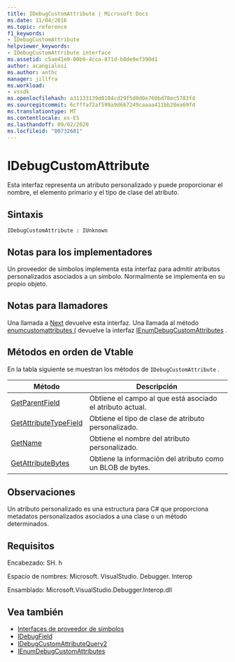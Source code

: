 ```yaml
---
title: IDebugCustomAttribute | Microsoft Docs
ms.date: 11/04/2016
ms.topic: reference
f1_keywords:
- IDebugCustomAttribute
helpviewer_keywords:
- IDebugCustomAttribute interface
ms.assetid: c5ae41e9-00b9-4cca-871d-b8de9ef390d1
author: acangialosi
ms.author: anthc
manager: jillfra
ms.workload:
- vssdk
ms.openlocfilehash: a31133139d0104cd29f5d0d0e760bd78ec5783fd
ms.sourcegitcommit: 6cfffa72af599a9d667249caaaa411bb28ea69fd
ms.translationtype: MT
ms.contentlocale: es-ES
ms.lasthandoff: 09/02/2020
ms.locfileid: "80732681"
---
```

# <a name="idebugcustomattribute"></a>IDebugCustomAttribute
Esta interfaz representa un atributo personalizado y puede proporcionar el nombre, el elemento primario y el tipo de clase del atributo.

## <a name="syntax"></a>Sintaxis

```
IDebugCustomAttribute : IUnknown
```

## <a name="notes-for-implementers"></a>Notas para los implementadores
 Un proveedor de símbolos implementa esta interfaz para admitir atributos personalizados asociados a un símbolo. Normalmente se implementa en su propio objeto.

## <a name="notes-for-callers"></a>Notas para llamadores
 Una llamada a [Next](../../../extensibility/debugger/reference/ienumdebugcustomattributes-next.md) devuelve esta interfaz. Una llamada al método [enumcustomattributes (](../../../extensibility/debugger/reference/idebugcustomattributequery2-enumcustomattributes.md) devuelve la interfaz [IEnumDebugCustomAttributes](../../../extensibility/debugger/reference/ienumdebugcustomattributes.md) .

## <a name="methods-in-vtable-order"></a>Métodos en orden de Vtable
 En la tabla siguiente se muestran los métodos de `IDebugCustomAttribute` .

|Método|Descripción|
|------------|-----------------|
|[GetParentField](../../../extensibility/debugger/reference/idebugcustomattribute-getparentfield.md)|Obtiene el campo al que está asociado el atributo actual.|
|[GetAttributeTypeField](../../../extensibility/debugger/reference/idebugcustomattribute-getattributetypefield.md)|Obtiene el tipo de clase de atributo personalizado.|
|[GetName](../../../extensibility/debugger/reference/idebugcustomattribute-getname.md)|Obtiene el nombre del atributo personalizado.|
|[GetAttributeBytes](../../../extensibility/debugger/reference/idebugcustomattribute-getattributebytes.md)|Obtiene la información del atributo como un BLOB de bytes.|

## <a name="remarks"></a>Observaciones
 Un atributo personalizado es una estructura para C# que proporciona metadatos personalizados asociados a una clase o un método determinados.

## <a name="requirements"></a>Requisitos
 Encabezado: SH. h

 Espacio de nombres: Microsoft. VisualStudio. Debugger. Interop

 Ensamblado: Microsoft.VisualStudio.Debugger.Interop.dll

## <a name="see-also"></a>Vea también
- [Interfaces de proveedor de símbolos](../../../extensibility/debugger/reference/symbol-provider-interfaces.md)
- [IDebugField](../../../extensibility/debugger/reference/idebugfield.md)
- [IDebugCustomAttributeQuery2](../../../extensibility/debugger/reference/idebugcustomattributequery2.md)
- [IEnumDebugCustomAttributes](../../../extensibility/debugger/reference/ienumdebugcustomattributes.md)
